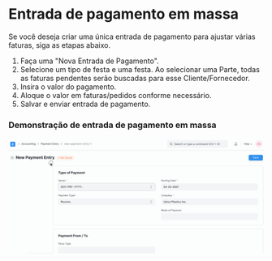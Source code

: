 # Entrada de pagamento em massa



  

Se você deseja criar uma única entrada de pagamento para ajustar várias faturas, siga as etapas abaixo.


1. Faça uma "Nova Entrada de Pagamento".
2. Selecione um tipo de festa e uma festa. Ao selecionar uma Parte, todas as faturas pendentes serão buscadas para esse Cliente/Fornecedor.
3. Insira o valor do pagamento.
4. Aloque o valor em faturas/pedidos conforme necessário.
5. Salvar e enviar entrada de pagamento.


### Demonstração de entrada de pagamento em massa


![Ajustar entrada de pagamento em relação a múltiplas vendas](/files/bulk-payment.gif)




